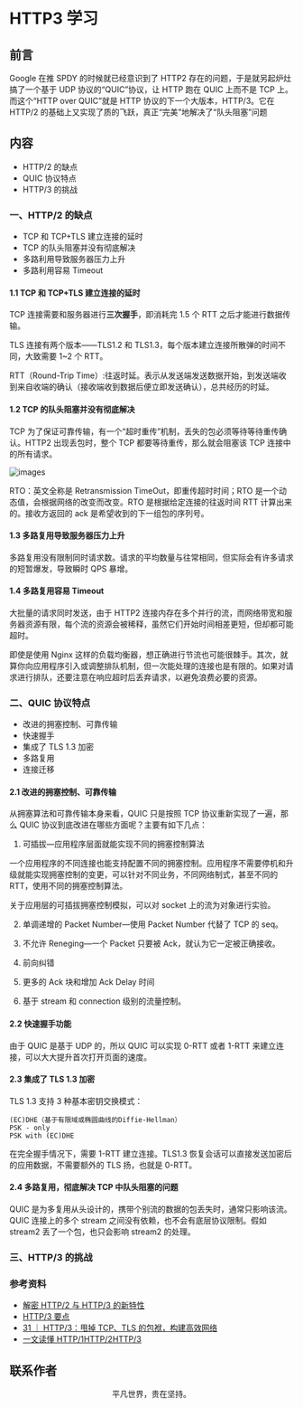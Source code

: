 # HTTP3 学习

## 前言

Google 在推 SPDY 的时候就已经意识到了 HTTP2 存在的问题，于是就另起炉灶搞了一个基于 UDP 协议的“QUIC”协议，让 HTTP 跑在 QUIC 上而不是 TCP 上。而这个“HTTP over QUIC”就是 HTTP 协议的下一个大版本，HTTP/3。它在 HTTP/2 的基础上又实现了质的飞跃，真正“完美”地解决了“队头阻塞”问题

## 内容

- HTTP/2 的缺点
- QUIC 协议特点
- HTTP/3 的挑战

### 一、HTTP/2 的缺点

- TCP 和 TCP+TLS 建立连接的延时
- TCP 的队头阻塞并没有彻底解决
- 多路利用导致服务器压力上升
- 多路利用容易 Timeout

#### 1.1 TCP 和 TCP+TLS 建立连接的延时

TCP 连接需要和服务器进行**三次握手**，即消耗完 1.5 个 RTT 之后才能进行数据传输。

TLS 连接有两个版本——TLS1.2 和 TLS1.3，每个版本建立连接所散弹的时间不同，大致需要 1~2 个 RTT。

RTT（Round-Trip Time）:往返时延。表示从发送端发送数据开始，到发送端收到来自收端的确认（接收端收到数据后便立即发送确认），总共经历的时延。

#### 1.2 TCP 的队头阻塞并没有彻底解决

TCP 为了保证可靠传输，有一个“超时重传”机制，丢失的包必须等待等待重传确认。HTTP2 出现丢包时，整个 TCP 都要等待重传，那么就会阻塞该 TCP 连接中的所有请求。

![images](http3-01.jpg)

RTO：英文全称是 Retransmission TimeOut，即重传超时时间；RTO 是一个动态值，会根据网络的改变而改变。RTO 是根据给定连接的往返时间 RTT 计算出来的。接收方返回的 ack 是希望收到的下一组包的序列号。

#### 1.3 多路复用导致服务器压力上升

多路复用没有限制同时请求数。请求的平均数量与往常相同，但实际会有许多请求的短暂爆发，导致瞬时 QPS 暴增。

#### 1.4 多路复用容易 Timeout

大批量的请求同时发送，由于 HTTP2 连接内存在多个并行的流，而网络带宽和服务器资源有限，每个流的资源会被稀释，虽然它们开始时间相差更短，但却都可能超时。

即使是使用 Nginx 这样的负载均衡器，想正确进行节流也可能很棘手。其次，就算你向应用程序引入或调整排队机制，但一次能处理的连接也是有限的。如果对请求进行排队，还要注意在响应超时后丢弃请求，以避免浪费必要的资源。

### 二、QUIC 协议特点

- 改进的拥塞控制、可靠传输
- 快速握手
- 集成了 TLS 1.3 加密
- 多路复用
- 连接迁移

#### 2.1 改进的拥塞控制、可靠传输

从拥塞算法和可靠传输本身来看，QUIC 只是按照 TCP 协议重新实现了一遍，那么 QUIC 协议到底改进在哪些方面呢？主要有如下几点：

1. 可插拔—应用程序层面就能实现不同的拥塞控制算法

一个应用程序的不同连接也能支持配置不同的拥塞控制。应用程序不需要停机和升级就能实现拥塞控制的变更，可以针对不同业务，不同网络制式，甚至不同的 RTT，使用不同的拥塞控制算法。

关于应用层的可插拔拥塞控制模拟，可以对 socket 上的流为对象进行实验。

2. 单调递增的 Packet Number—使用 Packet Number 代替了 TCP 的 seq。

3. 不允许 Reneging—一个 Packet 只要被 Ack，就认为它一定被正确接收。

4. 前向纠错

5. 更多的 Ack 块和增加 Ack Delay 时间

6. 基于 stream 和 connection 级别的流量控制。

#### 2.2 快速握手功能

由于 QUIC 是基于 UDP 的，所以 QUIC 可以实现 0-RTT 或者 1-RTT 来建立连接，可以大大提升首次打开页面的速度。

#### 2.3 集成了 TLS 1.3 加密

TLS 1.3 支持 3 种基本密钥交换模式：

```
(EC)DHE（基于有限域或椭圆曲线的Diffie-Hellman）
PSK - only
PSK with (EC)DHE
```

在完全握手情况下，需要 1-RTT 建立连接。TLS1.3 恢复会话可以直接发送加密后的应用数据，不需要额外的 TLS 扬，也就是 0-RTT。

#### 2.4 多路复用，彻底解决 TCP 中队头阻塞的问题

QUIC 是为多复用从头设计的，携带个别流的数据的包丢失时，通常只影响该流。QUIC 连接上的多个 stream 之间没有依赖，也不会有底层协议限制。假如 stream2 丢了一个包，也只会影响 stream2 的处理。

### 三、HTTP/3 的挑战

### 参考资料

- [解密 HTTP/2 与 HTTP/3 的新特性](https://mp.weixin.qq.com/s/5jR7MrWQ9v3w_E8BhNWrpA)
- [HTTP/3 要点](https://mp.weixin.qq.com/s/qBD90RdofvYDNX2sSJWgNA)
- [31 ｜ HTTP/3：甩掉 TCP、TLS 的包袱，构建高效网络](https://time.geekbang.org/column/article/150159)
- [一文读懂 HTTP/1HTTP/2HTTP/3](https://zhuanlan.zhihu.com/p/102561034)

## 联系作者

<div align="center">
    <p>
        平凡世界，贵在坚持。
    </p>
    <img :src="$withBase('/about/contact.png')" />
</div>
